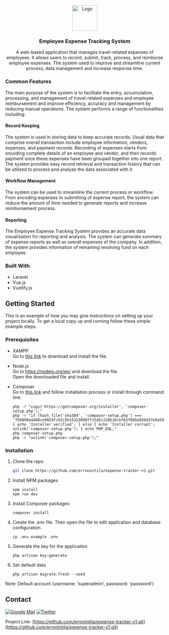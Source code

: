<!-- PROJECT LOGO -->
<br />
<p align="center">
  <a href="https://github.com/othneildrew/Best-README-Template">
    <img src="./resources/js/assets/img/login.png" alt="Logo" width="80" height="80">
  </a>

  <h3 align="center">Employee Expense Tracking System</h3>

  <p align="center">
    A web-based application that manages travel-related expenses of employees. It allows users to record, submit, track, process, and reimburse employee expenses. The system used to improve and streamline current process, data management and increase response time. 
  </p>
</p>

### Common Features
The main purpose of the system is to facilitate the entry, accumulation, processing, and management of travel-related expenses and employee reimbursement and improve efficiency, accuracy and management by reducing manual operations. The system performs a range of functionalities including:
#### Record Keeping
The system is used in storing data to keep accurate records. Usual data that comprise overall transaction include employee information, vendors, expenses, and payment records. Recording of expenses starts from encoding complete details of an employee and vendor, and then records payment once these expenses have been grouped together into one report. The system provides easy record retrieval and transaction history that can be utilized to process and analyze the data associated with it.
#### Workflow Management
The system can be used to streamline the current process or workflow. From encoding expenses to submitting of expense report, the system can reduce the amount of time needed to generate reports and increase reimbursement process.
#### Reporting
The Employee Expense Tracking System provides an accurate data visualization for reporting and analysis. The system can generate summary of expense reports as well as overall expenses of the company. In addition, the system provides information of remaining revolving fund on each employee.

### Built With
- Laravel
- Vue.js
- Vuetify.js

<!-- GETTING STARTED -->
## Getting Started

This is an example of how you may give instructions on setting up your project locally.
To get a local copy up and running follow these simple example steps.

### Prerequisites
* XAMPP <br />
  Go to <a href="https://www.apachefriends.org/download.html">this link</a> to download and install the file.<br/>

* Node.js <br/>
  Go to <a href="https://nodejs.org/en/">https://nodejs.org/en/</a> and download the file. <br/>
  Open the downloaded file and install.<br/>
  
* Composer <br/>
  Go to <a href="https://getcomposer.org/download/">this link</a> and follow installation process or install through command line:
  ```
  php -r "copy('https://getcomposer.org/installer', 'composer-setup.php');"
  php -r "if (hash_file('sha384', 'composer-setup.php') === '756890a4488ce9024fc62c56153228907f1545c228516cbf63f885e036d37e9a59d27d63f46af1d4d07ee0f76181c7d3') { echo 'Installer verified'; } else { echo 'Installer corrupt'; unlink('composer-setup.php'); } echo PHP_EOL;"
  php composer-setup.php
  php -r "unlink('composer-setup.php');"
  ```

### Installation

1. Clone the repo
   ```sh
   git clone https://github.com/erronintila/expense-tracker-v1.git
   ```
2. Install NPM packages
   ```
   npm install
   npm run dev
   ```
3. Install Composer packages
   ```
   composer install
   ```
4. Create the .env file. Then open the file to edit application and database configuration.
   ```
   cp .env.example .env
   ```
5. Generate the key for the application
   ```
   php artisan key:generate
   ```
6. Set default data
   ```
   php artisan migrate:fresh --seed
   ```

Note: Default account (username: 'superadmin', password: 'password')

<!-- CONTACT -->
## Contact

<a href="https://mail.google.com/a?view=cm&fs=1&to=erronintila@gmail.com" target="_blank">![Google Mail](https://img.shields.io/badge/Gmail-D14836?style=flat-square&logo=gmail&logoColor=white)</a>
<a href="https://twitter.com/eronintilla" target="_blank">![Twitter](https://img.shields.io/badge/Twitter-1DA1F2?style=flat-square&logo=twitter&logoColor=white)</a>

Project Link: [https://github.com/erronintila/expense-tracker-v1.git](https://github.com/erronintila/expense-tracker-v1.git)

<!--
*** This is a comment
*** 
-->

